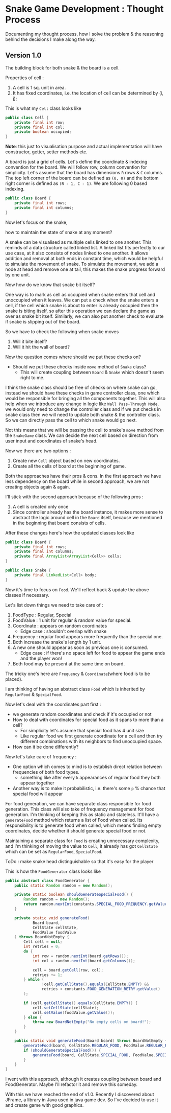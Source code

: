 # Snake Game Development : Thought Process
Documenting my thought process, how I solve the problem & the reasoning behind the decisions I make along the way.

## Version 1.0

The building block for both snake & the board is a cell.

Properties of cell :
1. A cell is 1 sq. unit in area.
2. It has fixed coordinates, i.e. the location of cell can be determined by (i, j);

This is what my `Cell` class looks like
```java
public class Cell {
    private final int row;
    private final int col;
    private boolean occupied;
}
```
**Note**: this just to visualisation purpose and actual implementation will have constructor, getter, setter methods etc.

A board is just a grid of cells. Let's define the coordinate & indexing convention for the board.
We will follow row, column convention for simplicity. Let's assume that the board has dimensions `R` rows & `C` columns.
The top left corner of the board can be defined as `(0, 0)` and the bottom right corner is defined as `(R - 1, C - 1)`. We are following 0 based indexing.
```java
public class Board {
    private final int rows;
    private final int columns;
}
```

Now let's focus on the snake, 

how to maintain the state of snake at any moment? 

A snake can be visualised as multiple cells linked to one another.
This reminds of a data structure called linked list. A linked list fits perfectly to our use case, at it also consists of nodes linked to one another. 
It allows addition and removal at both ends in constant time, which would be helpful to simulate the movement of snake.
To simulate the movement, we add a node at head and remove one at tail, this makes the snake progress forward by one unit.

Now how do we know that snake bit itself?

One way is to mark as cell as occupied when snake enters that cell and unoccupied when it leaves. 
We can put a check when the snake enters a cell, if the cell which snake is about to enter is already occupied then the snake is biting itself, 
so after this operation we can declare the game as over as snake bit itself.
Similarly, we can also put another check to evaluate if snake is slipping out of the board. 

So we have to check the following when snake moves
1. Will it bite itself?
2. Will it hit the wall of board?

Now the question comes where should we put these checks on?

* Should we put these checks inside `move` method of `Snake` class? 
  * This will create coupling between `Board` & `Snake` which doesn't seem right to me.

I think the snake class should be free of checks on where snake can go, instead we should have these checks in game controller class, one which would be responsible for bringing all the components together.
This will also help when we introduce any change in logic like `Wall Pass-Through Mode`, we would only need to change the controller class and if we put checks in snake class then we will need to update both snake & the controller class.
So we can directly pass the cell to which snake would go next. 

Not this means that we will be passing the cell to snake's `move` method from the `SnakeGame` class. We can decide the next cell based on direction from user input and coordinates of snake's head.

Now we there are two options : 
1. Create new `Cell` object based on new coordinates.
2. Create all the cells of board at the beginning of game.

Both the approaches have their pros & cons. 
In the first approach we have less dependency on the board while in second approach,
we are not creating objects again & again.

I'll stick with the second approach because of the following pros : 
1. A cell is created only once
2. Since controller already has the board instance, it makes more sense to abstract the logic around cell in the `Board` itself, because we mentioned in the beginning that board consists of cells.

After these changes here's how the updated classes look like
```java
public class Board {
    private final int rows;
    private final int columns;
    private final ArrayList<ArrayList<Cell>> cells;
}
```
```java
public class Snake {
    private final LinkedList<Cell> body;
}
```

Now it's time to focus on `Food`. We'll reflect back & update the above classes if necessary.

Let's list down things we need to take care of :
1. FoodType : Regular, Special
2. FoodValue : 1 unit for regular & random value for special.
3. Coordinate : appears on random coordinates
   * Edge case : shouldn't overlap with snake
4. Frequency : regular food appears more frequently than the special one.
5. Both increase the snake's length by 1 unit.
6. A new one should appear as soon as previous one is consumed.
   * Edge case : if there's no space left for food to appear the game ends and the player won!
7. Both food may be present at the same time on board.

The tricky one's here are `Frequency` & `Coordinate`(where food is to be placed).

I am thinking of having an abstract class `Food` which is inherited by `RegularFood` & `SpecialFood`.

Now let's deal with the coordinates part first : 
* we generate random coordinates and check if it's occupied or not
* How to deal with coordinates for special food as it spans to more than a cell?
  * For simplicity let's assume that special food has 4 unit size
  * Like regular food we first generate coordinate for a cell and then try different combinations with its neighbors to find unoccupied space. 
* How can it be done differently?


Now let's take care of frequency : 
* One option which comes to mind is to establish direct relation between frequencies of both food types.
  * something like after every `k` appearances of regular food they both appear together
* Another way is to make it probabilistic, i.e. there's some `p` % chance that special food will appear

For food generation, we can have separate class responsible for food generation. This class will also take of frequency management 
for food generation. I'm thinking of keeping this as static and stateless. It'll have a `generateFood` method which returns a list of 
Food when called. Its responsibility is to generate food when called, which means finding empty coordinates, decide whether it should generate special
food or not.

Maintaining a separate class for `Food` is creating unnecessary complexity, and I'm thinking of moving the value to `Cell`, it already has got `CellState`
which can be set as `RegularFood`, `SpecialFood`.

ToDo : make snake head distinguishable so that it's easy for the player

This is how the `FoodGenerator` class looks like
```java
public abstract class FoodGenerator {
    public static Random random = new Random();

    private static boolean shouldGenerateSpecialFood() {
        Random random = new Random();
        return random.nextInt(constants.SPECIAL_FOOD_FREQUENCY.getValue()) == 0;
    }

    private static void generateFood(
            Board board,
            CellState cellState,
            FoodValue foodValue
    ) throws BoardNotEmpty {
        Cell cell = null;
        int retries = 0;
        do {
            int row = random.nextInt(board.getRows());
            int col = random.nextInt(board.getColumns());

            cell = board.getCell(row, col);
            retries += 1;
        } while (
                !cell.getCellState().equals(CellState.EMPTY) &&
                retries < constants.FOOD_GENERATION_RETRY.getValue()
        );

        if (cell.getCellState().equals(CellState.EMPTY)) {
            cell.setCellState(cellState);
            cell.setValue(foodValue.getValue());
        } else {
            throw new BoardNotEmpty("No empty cells on board!");
        }
    }

    public static void generateFood(Board board) throws BoardNotEmpty {
        generateFood(board, CellState.REGULAR_FOOD, FoodValue.REGULAR_FOOD_VALUE);
        if (shouldGenerateSpecialFood()) {
            generateFood(board, CellState.SPECIAL_FOOD, FoodValue.SPECIAL_FOOD_VALUE);
        }
    }
}

```

I went with this approach, although it creates coupling between board and FoodGenerator. Maybe I'll refactor it and remove this someday.

With this we have reached the end of v1.0. Recently I discovered about JFrame, a library in Java used in java game dev. 
So I've decided to use it and create game with good graphics.
